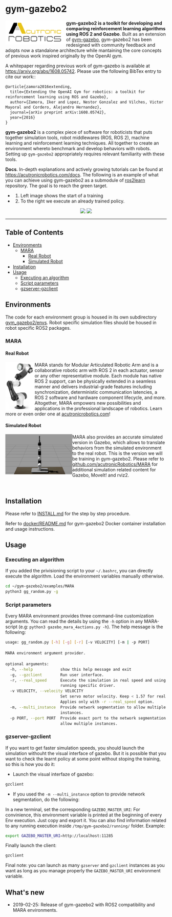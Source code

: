 # gym-gazebo2

<a href="http://www.acutronicrobotics.com"><img src="/imgs/alr_logo.png" align="left" width="190"></a>

**gym-gazebo2 is a toolkit for developing and comparing reinforcement learning algorithms using ROS 2 and Gazebo**. Built as an extension of [gym-gazebo](https://github.com/erlerobot/gym-gazebo/tree/master), gym-gazebo2 has been redesigned with community feedback and adopts now a standalone architecture while mantaining the core concepts of previous work inspired originally by the OpenAI gym.


A whitepaper regarding previous work of gym-gazebo is available at https://arxiv.org/abs/1608.05742. Please use the following BibTex entry to cite our work::

    @article{zamora2016extending,
      title={Extending the OpenAI Gym for robotics: a toolkit for reinforcement learning using ROS and Gazebo},
      author={Zamora, Iker and Lopez, Nestor Gonzalez and Vilches, Victor Mayoral and Cordero, Alejandro Hernandez},
      journal={arXiv preprint arXiv:1608.05742},
      year={2016}
    }

**gym-gazebo2** is a complex piece of software for roboticists that puts together simulation tools, robot middlewares (ROS, ROS 2), machine learning and reinforcement learning techniques. All together to create an environment whereto benchmark and develop behaviors with robots. Setting up `gym-gazebo2` appropriately requires relevant familiarity with these tools.

**Docs**. In-depth explanations and actively growing tutorials can be found at https://acutronicrobotics.com/docs. The following is an example of what you can achieve using gym-gazebo2 as a submodule of [ros2learn](https://github.com/AcutronicRobotics/ros2learn) repository. The goal is to reach the green target.
 - 1. Left image shows the start of a training
 - 2. To the right we execute an already trained policy.

<p align="center">
  <img height="300" src="https://github.com/erlerobot/gym-gazebo2/blob/master/imgs/example_train.gif"> <img height="300" src="https://github.com/erlerobot/gym-gazebo2/blob/master/imgs/example_run.gif">
</p>

<!--<p align="center">
  <a href="https://acutronicrobotics.com/docs/technology/api/ros_api/gym_gazebo"><img height="300" src="/imgs/gym-gazebo-docs.png"> <img height="300" src="/imgs/gym-gazebo-docs2.png"></a>
</p>-->

---

## Table of Contents
- [Environments](#environments)
  - [MARA](#mara)
    - [Real Robot](#real-robot)
    - [Simulated Robot](#simulated-robot)
- [Installation](#installation)
- [Usage](#usage)
  - [Executing an algorithm](#executing-an-algorithm)
  - [Script parameters](#script-parameters)
  - [gzserver-gzclient](#gzserver-gzclient)


## Environments
The code for each environment group is housed in its own subdirectory
[gym_gazebo2/envs](https://github.com/erlerobot/gym-gazebo2/blob/master/gym_gazebo2/envs). Robot specific simulation files should be housed in robot specific ROS2 packages.

### MARA
#### Real Robot

<p>
<img src="/imgs/mara1_2.jpeg" align="left" height="150">

MARA stands for Modular Articulated Robotic Arm and is a collaborative robotic arm with ROS 2 in each actuator, sensor or any other representative module. Each module has native ROS 2 support, can be physically extended in a seamless manner and delivers industrial-grade features including synchronization, deterministic communication latencies, a ROS 2 software and hardware component lifecycle, and more. Altogether, MARA empowers new possibilities and applications in the professional landscape of robotics. Learn more or even order one at [acutronicrobotics.com](https://acutronicrobotics.com)!
</p>

#### Simulated Robot

<p>
<img src="imgs/mara_2.gif" align="left" height="125">

MARA also provides an accurate simulated version in Gazebo, which allows to translate behaviors from the simulated environment to the real robot. This is the version we will be training in gym-gazebo2. Please refer to [github.com/acutronicRobotics/MARA](https://github.com/acutronicRobotics/MARA) for additional simulation related content for Gazebo, MoveIt! and rviz2.
</p><br>

## Installation

Please refer to [INSTALL.md](/INSTALL.md) for the step by step procedure.

Refer to [docker/README.md](/docker/README.md) for gym-gazebo2 Docker container installation and usage instructions.

## Usage

### Executing an algorithm

If you added the privisioning script to your `~/.bashrc`, you can directly execute the algorithm. Load the environment variables manually otherwise.

```sh
cd ~/gym-gazebo2/examples/MARA
python3 gg_random.py -g
```
### Script parameters

Every MARA environment provides three command-line customization arguments. You can read the details by using the ``-h`` option in any MARA-script (e.g: `python3 gazebo_mara_4actions.py -h`). The help message is the following:

```sh
usage: gg_random.py [-h] [-g] [-r] [-v VELOCITY] [-m | -p PORT]

MARA environment argument provider.

optional arguments:
  -h, --help            show this help message and exit
  -g, --gzclient        Run user interface.
  -r, --real_speed      Execute the simulation in real speed and using the
                        running specific driver.
  -v VELOCITY, --velocity VELOCITY
                        Set servo motor velocity. Keep < 1.57 for real speed.
                        Applies only with -r --real_speed option.
  -m, --multi_instance  Provide network segmentation to allow multiple
                        instances.
  -p PORT, --port PORT  Provide exact port to the network segmentation to
                        allow multiple instances.
```

### gzserver-gzclient

If you want to get faster simulation speeds, you should launch the simulation withouht the visual interface of gazebo. But it is possible that you want to check the learnt policy at some point without stoping the training, so this is how you do it:

- Launch the visual interfaze of gazebo:

```sh
gzclient
```

- If you used the `-m --multi_instance` option to provide network segmentation, do the following:

In a new terminal, set the corresponding `GAZEBO_MASTER_URI`: For convinience, this environment variable is printed at the beginning of every Env execution. Just copy and export it. You can also find information related to any running execution inside `/tmp/gym-gazebo2/running/` folder. Example:
```sh
export GAZEBO_MASTER_URI=http://localhost:11285
```
Finally launch the client:
```sh
gzclient
```
Final note: you can launch as many `gzserver` and `gzclient` instances as you want as long as you manage properly the `GAZEBO_MASTER_URI` environment variable.

## What's new

- 2019-02-25: Release of gym-gazebo2 with ROS2 compatibility and MARA environments.
